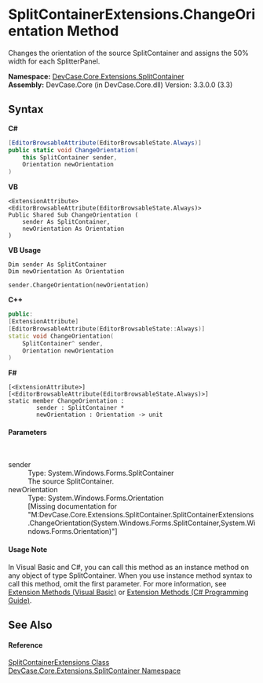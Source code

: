 # SplitContainerExtensions.ChangeOrientation Method 
 

Changes the orientation of the source SplitContainer and assigns the 50% width for each SplitterPanel.

**Namespace:**&nbsp;<a href="N_DevCase_Core_Extensions_SplitContainer">DevCase.Core.Extensions.SplitContainer</a><br />**Assembly:**&nbsp;DevCase.Core (in DevCase.Core.dll) Version: 3.3.0.0 (3.3)

## Syntax

**C#**<br />
``` C#
[EditorBrowsableAttribute(EditorBrowsableState.Always)]
public static void ChangeOrientation(
	this SplitContainer sender,
	Orientation newOrientation
)
```

**VB**<br />
``` VB
<ExtensionAttribute>
<EditorBrowsableAttribute(EditorBrowsableState.Always)>
Public Shared Sub ChangeOrientation ( 
	sender As SplitContainer,
	newOrientation As Orientation
)
```

**VB Usage**<br />
``` VB Usage
Dim sender As SplitContainer
Dim newOrientation As Orientation

sender.ChangeOrientation(newOrientation)
```

**C++**<br />
``` C++
public:
[ExtensionAttribute]
[EditorBrowsableAttribute(EditorBrowsableState::Always)]
static void ChangeOrientation(
	SplitContainer^ sender, 
	Orientation newOrientation
)
```

**F#**<br />
``` F#
[<ExtensionAttribute>]
[<EditorBrowsableAttribute(EditorBrowsableState.Always)>]
static member ChangeOrientation : 
        sender : SplitContainer * 
        newOrientation : Orientation -> unit 

```


#### Parameters
&nbsp;<dl><dt>sender</dt><dd>Type: System.Windows.Forms.SplitContainer<br />The source SplitContainer.</dd><dt>newOrientation</dt><dd>Type: System.Windows.Forms.Orientation<br />\[Missing <param name="newOrientation"/> documentation for "M:DevCase.Core.Extensions.SplitContainer.SplitContainerExtensions.ChangeOrientation(System.Windows.Forms.SplitContainer,System.Windows.Forms.Orientation)"\]</dd></dl>

#### Usage Note
In Visual Basic and C#, you can call this method as an instance method on any object of type SplitContainer. When you use instance method syntax to call this method, omit the first parameter. For more information, see <a href="https://docs.microsoft.com/dotnet/visual-basic/programming-guide/language-features/procedures/extension-methods">Extension Methods (Visual Basic)</a> or <a href="https://docs.microsoft.com/dotnet/csharp/programming-guide/classes-and-structs/extension-methods">Extension Methods (C# Programming Guide)</a>.

## See Also


#### Reference
<a href="T_DevCase_Core_Extensions_SplitContainer_SplitContainerExtensions">SplitContainerExtensions Class</a><br /><a href="N_DevCase_Core_Extensions_SplitContainer">DevCase.Core.Extensions.SplitContainer Namespace</a><br />